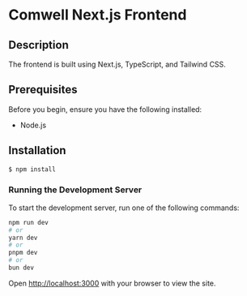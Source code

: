 # Comwell Next.js Frontend

## Description
The frontend is built using Next.js, TypeScript, and Tailwind CSS.

## Prerequisites
Before you begin, ensure you have the following installed:
- Node.js

## Installation
```bash
$ npm install
```

### Running the Development Server

To start the development server, run one of the following commands:

```bash
npm run dev
# or
yarn dev
# or
pnpm dev
# or
bun dev
```

Open [http://localhost:3000](http://localhost:3000) with your browser to view the site.
